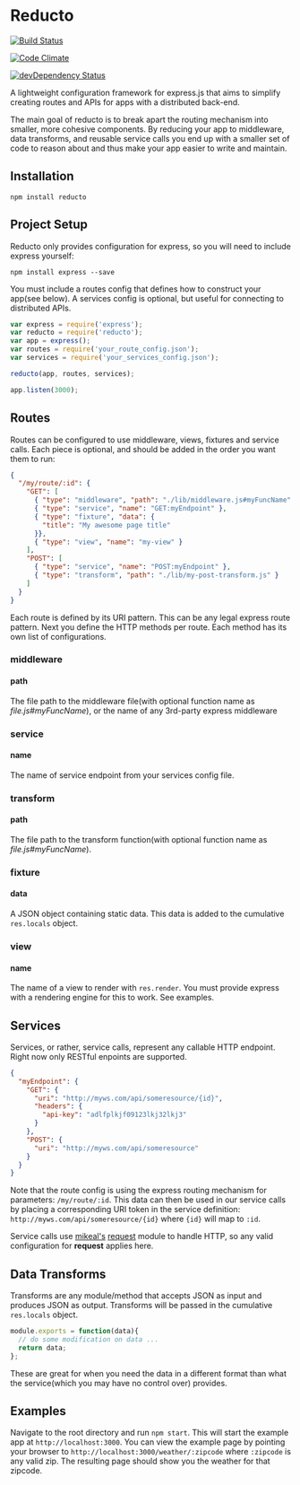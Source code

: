 # Reducto
[![Build Status](https://travis-ci.org/michaelleeallen/reducto.png)](https://travis-ci.org/michaelleeallen/reducto)

[![Code Climate](https://codeclimate.com/github/michaelleeallen/reducto/badges/gpa.svg)](https://codeclimate.com/github/michaelleeallen/reducto)

[![devDependency Status](https://david-dm.org/michaelleeallen/reducto.svg)](https://david-dm.org/michaelleeallen/reducto)

A lightweight configuration framework for express.js that aims to simplify creating routes and APIs for apps with
a distributed back-end.

The main goal of reducto is to break apart the routing mechanism into smaller, more cohesive components. By reducing your app to middleware, data transforms, and reusable service calls you end up with a smaller set of code to reason about and thus make your app easier to write and maintain.


## Installation

	npm install reducto

## Project Setup

Reducto only provides configuration for express, so you will need to include express
yourself:

	npm install express --save

You must include a routes config that defines how to construct your app(see below). A services config is optional, but useful for connecting to distributed APIs.

```javascript
var express = require('express');
var reducto = require('reducto');
var app = express();
var routes = require('your_route_config.json');
var services = require('your_services_config.json');

reducto(app, routes, services);

app.listen(3000);
```

## Routes

Routes can be configured to use middleware, views, fixtures and service calls. Each piece is optional, and should be added in the order you want them to run:

```json
{
  "/my/route/:id": {
    "GET": [
      { "type": "middleware", "path": "./lib/middleware.js#myFuncName" },
      { "type": "service", "name": "GET:myEndpoint" },
      { "type": "fixture", "data": {
        "title": "My awesome page title"
      }},
      { "type": "view", "name": "my-view" }
    ],
    "POST": [
      { "type": "service", "name": "POST:myEndpoint" },
      { "type": "transform", "path": "./lib/my-post-transform.js" }
    ]
  }
}
```

Each route is defined by its URI pattern. This can be any legal express route pattern. Next you define
the HTTP methods per route. Each method has its own list of configurations.

### middleware

#### path
The file path to the middleware file(with optional function name as *file.js#myFuncName*), or the name of any 3rd-party express middleware

### service

#### name
The name of service endpoint from your services config file.

### transform

#### path
The file path to the transform function(with optional function name as *file.js#myFuncName*).

### fixture

#### data
A JSON object containing static data. This data is added to the cumulative `res.locals` object.

### view

#### name
The name of a view to render with `res.render`. You must provide express with a rendering engine for this to work. See examples.


## Services

Services, or rather, service calls, represent any callable HTTP endpoint. Right now only RESTful enpoints are supported.
```json
{
  "myEndpoint": {
    "GET": {
      "uri": "http://myws.com/api/someresource/{id}",
      "headers": {
        "api-key": "adlfplkjf09123lkj32lkj3"
      }
    },
    "POST": {
      "uri": "http://myws.com/api/someresource"
    }
  }
}
```
Note that the route config is using
the express routing mechanism for parameters: `/my/route/:id`. This data can then be used in our service calls by
placing a corresponding URI token in the service definition: `http://myws.com/api/someresource/{id}` where `{id}`
will map to `:id`.

Service calls use [mikeal's](https://github.com/mikeal) [request](https://github.com/mikeal/request) module to handle HTTP, so any valid configuration for
**request** applies here.

## Data Transforms
Transforms are any module/method that accepts JSON as input and produces JSON as output. Transforms will be passed in the cumulative `res.locals` object.

```javascript
module.exports = function(data){
  // do some modification on data ...
  return data;
};
```
These are great for when you need the data in a different format than what the service(which you may have no control over) provides.

## Examples

Navigate to the root directory and run `npm start`. This will start the example app at
`http://localhost:3000`. You can view the example page by pointing your browser to `http://localhost:3000/weather/:zipcode`
where `:zipcode` is any valid zip. The resulting page should show you the weather for that zipcode.
